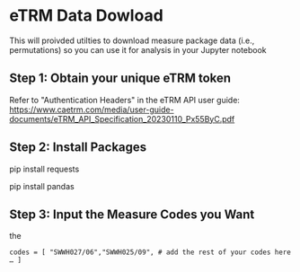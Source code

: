 # eTRM Data Dowload
This will proivded utilties to download measure package data (i.e., permutations) so you can use it for analysis in your Jupyter notebook

## Step 1: Obtain your unique eTRM token
Refer to "Authentication Headers" in the eTRM API user guide:
https://www.caetrm.com/media/user-guide-documents/eTRM_API_Specification_20230110_Px55ByC.pdf

## Step 2: Install Packages

pip install requests

pip install pandas

## Step 3: Input the Measure Codes you Want

the 

` codes = [
    "SWWH027/06","SWWH025/09",
    # add the rest of your codes here …
] `

